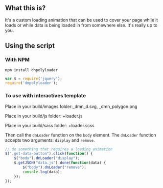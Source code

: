 ## What this is?

It's a custom loading animation that can be used to cover your page while it loads or while data is being loaded in from somewhere else. It's really up to you.

## Using the script

### With NPM

```
npm install dnpolyloader
```

```javascript
var $ = require('jquery');
require('dnpolyloader');
```

### To use with interactives template

Place in your build/images folder:_dmn_d.svg, _dmn_polygon.png

Place in your build/js folder: +loader.js

Place in your build/sass folder: +loader.scss

Then call the `dnLoader` function on the `body` element. The `dnLoader` function accepts two arguments: `display` and `remove`.

```javascript
// do something that requires a loading animation
$(".get-data-button").click(function() {
    $("body").dnLoader("display");
    $.getJSON("data.js").done(function(data) {
        $("body").dnLoader("remove");
        console.log(data);
    });
});
```
